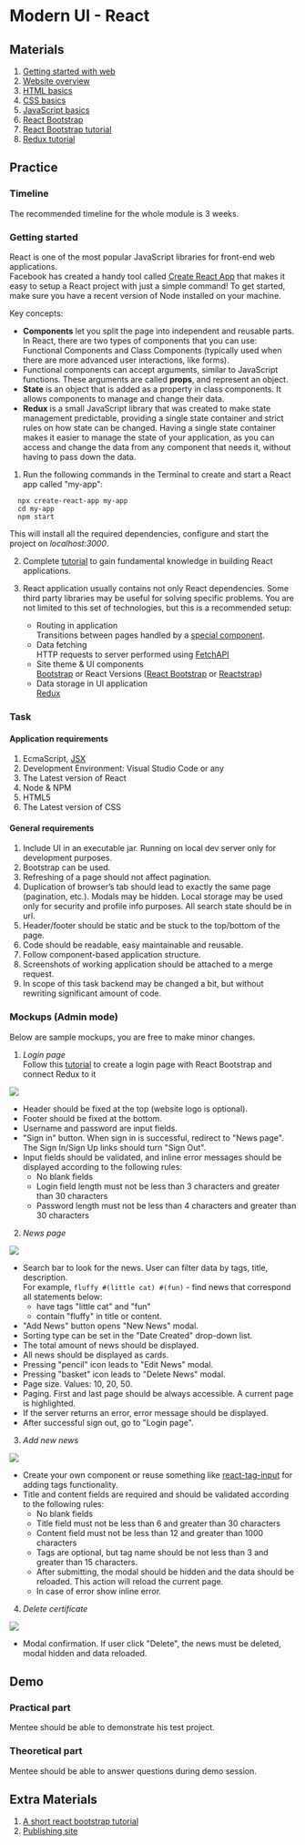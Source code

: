 # Modern UI - React

## Materials

1. [Getting started with web](https://developer.mozilla.org/en-US/docs/Learn/Getting_started_with_the_web)
2. [Website overview](https://developer.mozilla.org/en-US/docs/Learn/Getting_started_with_the_web/What_will_your_website_look_like)
3. [HTML basics](https://developer.mozilla.org/en-US/docs/Learn/Getting_started_with_the_web/HTML_basics)
4. [CSS basics](https://developer.mozilla.org/en-US/docs/Learn/Getting_started_with_the_web/CSS_basics)
5. [JavaScript basics](https://developer.mozilla.org/en-US/docs/Learn/Getting_started_with_the_web/JavaScript_basics)
6. [React Bootstrap](https://react-bootstrap.github.io/getting-started/introduction/)
7. [React Bootstrap tutorial](educative.io/blog/react-bootstrap-tutorial)
8. [Redux tutorial](https://daveceddia.com/redux-tutorial/)

## Practice

### Timeline
The recommended timeline for the whole module is 3 weeks.

### Getting started

React is one of the most popular JavaScript libraries for front-end web applications.\
Facebook has created a handy tool called [Create React App](https://create-react-app.dev/) that makes it easy to setup a React project with just a simple command! To get started, make sure you have a recent version of Node installed on your machine.

Key concepts:
* **Components** let you split the page into independent and reusable parts.\
  In React, there are two types of components that you can use: Functional Components and Class Components (typically used when there are more advanced user interactions, like forms).
* Functional components can accept arguments, similar to JavaScript functions. These arguments are called **props**, and represent an object.
* **State** is an object that is added as a property in class components. It allows components to manage and change their data.
* **Redux** is a small JavaScript library that was created to make state management predictable, providing a single state container and strict rules on how state can be changed.
  Having a single state container makes it easier to manage the state of your application, as you can access and change the data from any component that needs it, without having to pass down the data.

1. Run the following commands in the Terminal to create and start a React app called "my-app":
```
  npx create-react-app my-app
  cd my-app
  npm start
```
This will install all the required dependencies, configure and start the project on *localhost:3000*.

2. Complete [tutorial](https://reactjs.org/tutorial/tutorial.html) to gain fundamental knowledge in building React applications.

3. React application usually contains not only React dependencies. Some third party libraries may be useful for solving specific problems. You are not limited to this set of technologies, but this is a recommended setup:
   - Routing in application\
     Transitions between pages handled by a [special component](https://reacttraining.com/react-router/native/guides/quick-start).
   - Data fetching\
     HTTP requests to server performed using [FetchAPI](https://developer.mozilla.org/en-US/docs/Web/API/Fetch_API/Using_Fetch)
   - Site theme & UI components\
     [Bootstrap](https://getbootstrap.com/) or React Versions ([React Bootstrap](https://github.com/react-bootstrap/react-bootstrap) or [Reactstrap](https://reactstrap.github.io/?path=/story/home-installation--page))
   - Data storage in UI application\
     [Redux](https://redux.js.org/)

### Task
#### Application requirements

1. EcmaScript, [JSX](https://reactjs.org/docs/introducing-jsx.html)
2. Development Environment: Visual Studio Code or any
4. The Latest version of React 
5. Node & NPM
6. HTML5
7. The Latest version of CSS

#### General requirements

1. Include UI in an executable jar. Running on local dev server only for development purposes. 
2. Bootstrap can be used.
3. Refreshing of a page should not affect pagination.
4. Duplication of browser’s tab should lead to exactly the same page (pagination, etc.). Modals may be hidden. Local storage may be used only for security and profile info purposes. All search state should be in url. 
5. Header/footer should be static and be stuck to the top/bottom of the page.
6. Code should be readable, easy maintainable and reusable.
7. Follow component-based application structure.
8. Screenshots of working application should be attached to a merge request. 
9. In scope of this task backend may be changed a bit, but without rewriting significant amount of code. 

### Mockups (Admin mode)
Below are sample mockups, you are free to make minor changes.

1. _Login page_\
Follow this [tutorial](https://saasitive.com/tutorial/react-routing-components-signup-login/) to create a login page with React Bootstrap and connect Redux to it

![](media/login-page.png)

- Header should be fixed at the top (website logo is optional). 
- Footer should be fixed at the bottom. 
- Username and password are input fields.
- "Sign in" button. When sign in is successful, redirect to "News page". The Sign In/Sign Up links should turn "Sign Out".
- Input fields should be validated, and inline error messages should be displayed according to the following rules:  
   - No blank fields
   - Login field length must not be less than 3 characters and greater than 30 characters 
   - Password length must not be less than 4 characters and greater than 30 characters 

2. _News page_ 

![](media/all-news.png)

- Search bar to look for the news. User can filter data by tags, title, description.\
For example, `fluffy #(little cat) #(fun)` - find news that correspond all statements below:
   * have tags "little cat" and "fun"
   * contain "fluffy" in title or content.
- "Add News" button opens "New News" modal.
- Sorting type can be set in the "Date Created" drop-down list.
- The total amount of news should be displayed.
- All news should be displayed as cards. 
- Pressing "pencil" icon leads to "Edit News" modal.
- Pressing "basket" icon leads to "Delete News" modal.
- Page size. Values: 10, 20, 50.
- Paging. First and last page should be always accessible. A current page is highlighted.
- If the server returns an error, error message should be displayed.
- After successful sign out, go to "Login page".

3. _Add new news_

![](media/add-new.png)

- Create your own component or reuse something like [react-tag-input](https://www.npmjs.com/package/react-tag-input) for adding tags functionality. 
- Title and content fields are required and should be validated according to the following rules:  
     * No blank fields
     * Title field must not be less than 6 and greater than 30 characters
     * Content field must not be less than 12 and greater than 1000 characters
     * Tags are optional, but tag name should be not less than 3 and greater than 15 characters. 
     * After submitting, the modal should be hidden and the data should be reloaded. This action will reload the current page. 
     * In case of error show inline error.

4. _Delete certificate_

![](media/delete.png)

- Modal confirmation. If user click "Delete", the news must be deleted, modal hidden and data reloaded.

## Demo
### Practical part

Mentee should be able to demonstrate his test project.

### Theoretical part

Mentee should be able to answer questions during demo session.

## Extra Materials
1. [A short react bootstrap tutorial](https://www.youtube.com/watch?v=8pKjULHzs0s)
2. [Publishing site](https://developer.mozilla.org/en-US/docs/Learn/Getting_started_with_the_web/Publishing_your_website)
